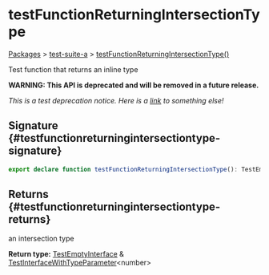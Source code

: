 # testFunctionReturningIntersectionType

[Packages](./) &gt; [test-suite-a](./test-suite-a/) &gt; [testFunctionReturningIntersectionType()](./test-suite-a/testfunctionreturningintersectiontype-function)

Test function that returns an inline type

**WARNING: This API is deprecated and will be removed in a future release.**

_This is a test deprecation notice. Here is a_ [_link_](./test-suite-a/testfunctionreturninguniontype-function)<!-- --> _to something else!_

## Signature {#testfunctionreturningintersectiontype-signature}

```typescript
export declare function testFunctionReturningIntersectionType(): TestEmptyInterface & TestInterfaceWithTypeParameter<number>;
```

## Returns {#testfunctionreturningintersectiontype-returns}

an intersection type

**Return type:** [TestEmptyInterface](./test-suite-a/testemptyinterface-interface/) &amp; [TestInterfaceWithTypeParameter](./test-suite-a/testinterfacewithtypeparameter-interface/)&lt;number&gt;

